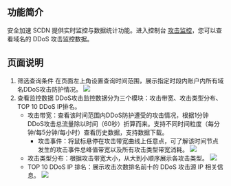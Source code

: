 ## 功能简介

安全加速 SCDN 提供实时监控与数据统计功能。进入控制台 [攻击监控](https://console.cloud.tencent.com/cdn/scdn/statistics?tab=ddos)，您可以查看域名的 DDoS 攻击监控数据。



## 页面说明

1. 筛选查询条件
在页面左上角设置查询时间范围，展示指定时段内账户内所有域名DDoS攻击防护情况。
![](https://qcloudimg.tencent-cloud.cn/raw/0d81c079dc88a196270d8a2839def61f.jpg)
2. 查看监控数据
DDoS攻击监控数据分为三个模块：攻击带宽、攻击类型分布、TOP 10 DDoS IP排名。
	- 攻击带宽：查看该时间范围内DDoS防护遭受的攻击情况，根据1分钟DDoS攻击总流量除以时间（60秒）折算而来。支持不同时间粒度（每分钟/每5分钟/每小时）查看历史数据，支持数据下载。
		- 攻击事件：将鼠标悬停在攻击带宽曲线上任意点，可了解该时间节点发生的攻击事件总峰值带宽以及所有攻击类型带宽消耗。
	![](https://qcloudimg.tencent-cloud.cn/raw/a23a89d24d5f5c37fc5f27b2cb98eafb.jpg)
	- 攻击类型分布：根据攻击带宽大小，从大到小顺序展示各攻击类型。
	![](https://qcloudimg.tencent-cloud.cn/raw/141217858ad3434f727ba8c161828311.jpg)
	- TOP 10 DDoS IP 排名：展示攻击次数排名前十的 DDoS 攻击源 IP 相关信息。
	![](https://qcloudimg.tencent-cloud.cn/raw/f48b86c7458402e45601357573ba70aa.jpg)
